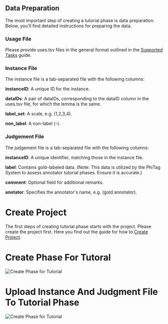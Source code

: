 
## Data Preparation
 
The most important step of creating a tutorial phase is data preparation. Below, you'll find detailed instructions for preparing the data.
### Usage File

Please provide uses.tsv files in the general format outlined in the [Supported Tasks](/supported-tasks) guide.

### Instance File
The instance file is a tab-separated file with the following columns:

**instanceID**: A unique ID for the instance.

**dataIDs**: A pair of dataIDs, corresponding to the dataID column in the uses.tsv file, for which the lemma is the same.

**label_set**: A scale, e.g. (1,2,3,4).

**non_label**: A non-label (-).

### Judgement File
The judgement file is a tab-separated file with the following columns:

**instanceID**: A unique identifier, matching those in the instance file.

**label**: Contains gold-labeled data. (Note: This data is utilized by the PhiTag System to assess annotator tutorial phases. Ensure it is accurate.)

**comment**: Optional field for additional remarks.

**anotator**: Specifies the annotator's name, e.g. (gold annotator).
# Create Project
The first steps of creating tutorial phase starts with the project. Please create the project first. Here you find out the guide for how to 
[Create Project](/explained-project).

# Create Phase For Tutoral

![Create Phase for Tutorial](datasets/guide/create-tutorial-phase.gif)

# Upload Instance And Judgment File To Tutorial Phase

![Create Phase for Tutorial](datasets/guide/uploaddata.gif)
